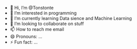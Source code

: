 - 👋 Hi, I’m @Tonstonte
- 👀 I’m interested in programming 
- 🌱 I’m currently learning Data sience and Machine Learning
- 💞️ I’m looking to collaborate on stuff
- 📫 How to reach me email
- 😄 Pronouns: ...
- ⚡ Fun fact: ...

<!---
Tonstonte/Tonstonte is a ✨ special ✨ repository because its `README.md` (this file) appears on your GitHub profile.
You can click the Preview link to take a look at your changes.
--->
